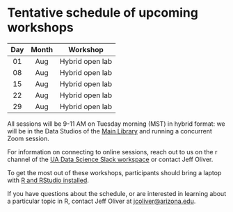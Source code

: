 # Tentative schedule of upcoming workshops

| Day | Month | Workshop                           |
|:---:|:-----:|:----------------------------------:|
| 01  | Aug   | Hybrid open lab                    |
| 08  | Aug   | Hybrid open lab                    |
| 15  | Aug   | Hybrid open lab                    |
| 22  | Aug   | Hybrid open lab                    |
| 29  | Aug   | Hybrid open lab                    |

All sessions will be 9-11 AM on Tuesday morning (MST) in hybrid format: we will 
be in the Data Studios of the [Main Library](https://new.library.arizona.edu/visit/spaces/data-studio) 
and running a concurrent Zoom session.

For information on connecting to online sessions, reach out to us on the r 
channel of the [UA Data Science Slack workspace](https://jcoliver.github.io/uadatascience-slack/) 
or contact Jeff Oliver.

To get the most out of these workshops, participants should bring a laptop with 
[R and RStudio installed](https://jcoliver.github.io/learn-r/000-setup-instructions.html).

If you have questions about the schedule, or are interested in learning about a 
particular topic in R, contact Jeff Oliver at [jcoliver@arizona.edu](mailto:jcoliver@arizona.edu?subject=R%20workshop%20inquiry).
